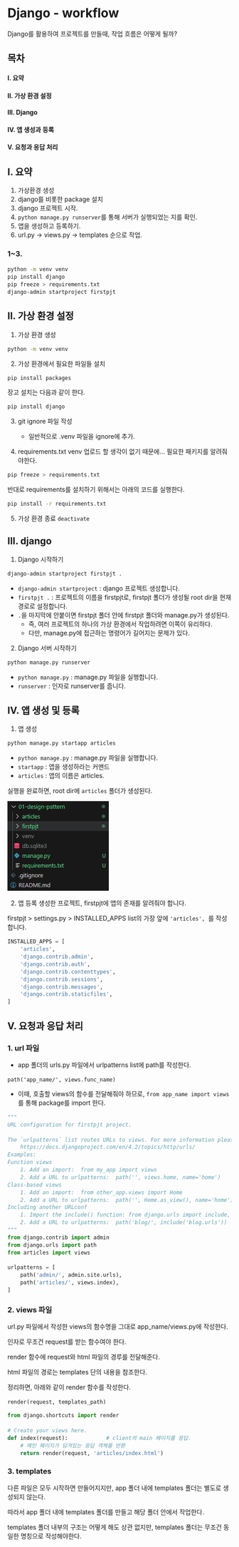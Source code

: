 # Django - workflow
Django를 활용하여 프로젝트를 만들때, 작업 흐름은 어떻게 될까?

## 목차
#### I. 요약
#### II. 가상 환경 설정
#### III. Django
#### IV. 앱 생성과 등록
#### V. 요청과 응답 처리 

## I. 요약

1. 가상환경 생성 
2. django를 비롯한 package 설치
3. django 프로젝트 시작.
4. `python manage.py runserver`를 통해 서버가 실행되었는 지를 확인.
5. 앱을 생성하고 등록하기.
6. url.py -> views.py -> templates 순으로 작업.

### 1~3.
```bash
python -m venv venv
pip install django
pip freeze > requirements.txt
django-admin startproject firstpjt
```

## II. 가상 환경 설정
1. 가상 환경 생성
```bash
python -m venv venv
```

2. 가상 환경에서 필요한 파일들 설치
```bash
pip install packages
```

장고 설치는 다음과 같이 한다.
```bash
pip install django
```

3. git ignore 파일 작성
    - 일반적으로 .venv 파일을 ignore에 추가.

4. requirements.txt
venv 업로드 할 생각이 없기 때문에... 필요한 패키지를 알려줘야한다.
```bash
pip freeze > requirements.txt
```

반대로 requirements를 설치하기 위해서는 아래의 코드를 실행한다.
```bash
pip install -r requirements.txt
```

5. 가상 환경 종료
`deactivate`

## III. django
1. Django 시작하기
```bash
django-admin startproject firstpjt .
```
- `django-admin startproject` : django 프로젝트 생성합니다.
- `firstpjt .` : 프로젝트의 이름을 firstpjt로, firstpjt 폴더가 생성될 root dir을 현재 경로로 설정합니다.
- `.`을 마지막에 안붙이면 firstpjt 폴더 안에 firstpjt 폴더와 manage.py가 생성된다.
    - 즉, 여러 프로젝트의 하나의 가상 환경에서 작업하려면 이쪽이 유리하다.
    - 다만, manage.py에 접근하는 명령어가 길어지는 문제가 있다.

2. Django 서버 시작하기
```bash
python manage.py runserver
```
- `python manage.py` : manage.py 파일을 실행합니다.
- `runserver` : 인자로 runserver를 줍니다.

## IV. 앱 생성 및 등록
1. 앱 생성
```bash
python manage.py startapp articles
```
- `python manage.py` : manage.py 파일을 실행합니다.
- `startapp` : 앱을 생성하라는 커맨드
- `articles` : 앱의 이름은 articles.

실행을 완료하면, root dir에 `articles` 폴더가 생성된다.

![alt text](image.png)

2. 앱 등록
생성한 프로젝트, firstpjt에 앱의 존재를 알려줘야 합니다.

firstpjt > settings.py > INSTALLED_APPS list의 가장 앞에 `'articles', `를 작성합니다.

```python
INSTALLED_APPS = [
    'articles',
    'django.contrib.admin',
    'django.contrib.auth',
    'django.contrib.contenttypes',
    'django.contrib.sessions',
    'django.contrib.messages',
    'django.contrib.staticfiles',
]
```


## V. 요청과 응답 처리
### 1. url 파일
- app 폴더의 urls.py 파일에서 urlpatterns list에 path를 작성한다.

`path('app_name/', views.func_name)`

- 이때, 호출할 views의 함수를 전달해줘야 하므로, `from app_name import views`를 통해 package를 import 한다.


```python
"""
URL configuration for firstpjt project.

The `urlpatterns` list routes URLs to views. For more information please see:
    https://docs.djangoproject.com/en/4.2/topics/http/urls/
Examples:
Function views
    1. Add an import:  from my_app import views
    2. Add a URL to urlpatterns:  path('', views.home, name='home')
Class-based views
    1. Add an import:  from other_app.views import Home
    2. Add a URL to urlpatterns:  path('', Home.as_view(), name='home')
Including another URLconf
    1. Import the include() function: from django.urls import include, path
    2. Add a URL to urlpatterns:  path('blog/', include('blog.urls'))
"""
from django.contrib import admin
from django.urls import path
from articles import views

urlpatterns = [
    path('admin/', admin.site.urls),
    path('articles/', views.index),
]
```

### 2. views 파일
url.py 파일에서 작성한 views의 함수명을 그대로 app_name/views.py에 작성한다.

인자로 무조건 request를 받는 함수여야 한다.

render 함수에 request와 html 파일의 경루를 전달해준다.

html 파일의 경로는 templates 단의 내용을 참조한다.

정리하면, 아래와 같이 render 함수를 작성한다.

`render(request, templates_path)`

```python
from django.shortcuts import render

# Create your views here.
def index(request):            # client의 main 페이지를 응답.
    # 메인 페이지가 담겨있는 응답 객체를 반환
    return render(request, 'articles/index.html')

```

### 3. templates
다른 파일은 모두 시작하면 만들어지지만, app 폴더 내에 templates 폴더는 별도로 생성되지 않는다.

따라서 app 폴더 내에 templates 폴더를 만들고 해당 폴더 안에서 작업한다.

templates 폴더 내부의 구조는 어떻게 해도 상관 없지만, templates 폴더는 무조건 동일한 명칭으로 작성해야한다.